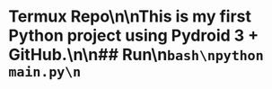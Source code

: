# Termux Repo\n\nThis is my first Python project using **Pydroid 3** + **GitHub**.\n\n## Run\n```bash\npython main.py\n```
